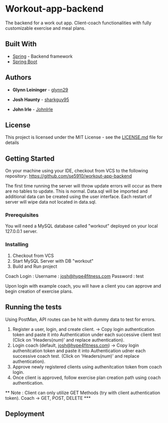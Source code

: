 # Workout-app-backend

The backend for a work out app. Client-coach functionalities with fully customizable exercise and meal plans.

## Built With

* [Spring](https://spring.io/) - Backend framework
* [Spring Boot](https://spring.io/projects/spring-boot)

## Authors

* **Glynn Leininger** - [glynn29](https://github.com/glynn29)

* **Josh Haunty** -  [sharkguy95](https://github.com/sharkguy95)

* **John Irle**  - [JohnIrle](https://github.com/JohnIrle)


## License

This project is licensed under the MIT License - see the [LICENSE.md](LICENSE.md) file for details

## Getting Started

On your machine using your IDE, checkout from VCS to the following repository: https://github.com/se5910/workout-app-backend

The first time running the server will throw update errors will occur as there are no tables to update. This is normal. Data.sql will be imported and additional data can be created using the user interface. Each restart of server will wipe data not located in data.sql.

### Prerequisites

You will need a MySQL database called "workout" deployed on your local 127.0.0.1 server.

### Installing

1. Checkout from VCS
2. Start MySQL Server with DB "workout"
3. Build and Run project

Coach Login : 
  Username : josh@hype4fitness.com
  Password : test

Upon login with example coach, you will have a client you can approve and begin creation of exercise plans.

## Running the tests

Using PostMan, API routes can be hit with dummy data to test for errors.

1. Register a user, login, and create client. -> Copy login authentication token and paste it into Authentication under each successive client test (Click on 'Headers(*num*)' and replace authentication).
2. Login coach (default, josh@hype4fitness.com) -> Copy login authenitcation token and paste it into Authentication udner each successive coach test. (Click on 'Headers(*num*)' and replace authentication).
3. Approve newly registered clients using authenitcation token from coach login.
4. Once client is approved, follow exercise plan creation path using coach authentication.

** Note : Client can only utilize GET Methods (try with client authentication token). Coach -> GET, POST, DELETE ***

## Deployment

